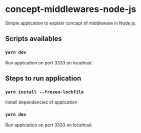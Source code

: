 # concept-middlewares-node-js
Simple application to explain concept of middleware in Node.js.

## Scripts availables
### `yarn dev`
Run application on port 3333 on localhost

## Steps to run application
### `yarn install --frozen-lockfile`
Install dependencies of application
### `yarn dev`
Run application on port 3333 on localhost

